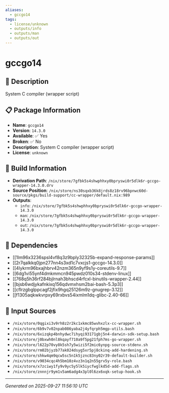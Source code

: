 ```yaml
---
aliases:
  - gccgo14
tags:
  - license/unknown
  - outputs/info
  - outputs/man
  - outputs/out
---
```


# gccgo14

## 📝 Description

System C compiler (wrapper script)

## 📋 Package Information

- **Name**: `gccgo14`
- **Version**: `14.3.0`
- **Available**: ✅ Yes
- **Broken**: ✅ No
- **Description**: System C compiler (wrapper script)
- **License**: `unknown`

## 🔧 Build Information

- **Derivation Path**: `/nix/store/7gfbk5s4shwphhxy0bpryswi0r5dlk6r-gccgo-wrapper-14.3.0.drv`
- **Source Position**: `/nix/store/ns30sqxb36k8jrds8z18rv96bpnwc60d-source/pkgs/build-support/cc-wrapper/default.nix:989`
- **Outputs**:
  - `info`:  `/nix/store/7gfbk5s4shwphhxy0bpryswi0r5dlk6r-gccgo-wrapper-14.3.0`
  - `man`:  `/nix/store/7gfbk5s4shwphhxy0bpryswi0r5dlk6r-gccgo-wrapper-14.3.0`
  - `out`:  `/nix/store/7gfbk5s4shwphhxy0bpryswi0r5dlk6r-gccgo-wrapper-14.3.0`

## 🔗 Dependencies

- [[1lm96x3236spsl4vf8q3z9bply32325b-expand-response-params]]
- [[2r7qalkkq0jpn277nn4s3xd1c7vxcjs1-gccgo-14.3.0]]
- [[4lykrm96bxajhbrv42nzm365n9yf9s1y-coreutils-9.7]]
- [[6dg1vi55ynf4dmkmmcn945pwdz010s34-stdenv-linux]]
- [[768q5h36rf284bjlrnah3bhscd4rfcxl-binutils-wrapper-2.44]]
- [[bjsb6wdjykafnkixq156qdvmxhsm2bai-bash-5.3p3]]
- [[cflrzgbglppcagf2jfix9hgq25126m9z-gnugrep-3.12]]
- [[f1305aqkwkvrpxy69rxbvs54ixmlm1dq-glibc-2.40-66]]

## 📁 Input Sources

- `/nix/store/0qgixi3v9rh8z2r2kc1xkmc85wvhxzlx-cc-wrapper.sh`
- `/nix/store/6b9v7v02npab086yaba2j4yfqrph5mgp-utils.bash`
- `/nix/store/6xizqkp4bnhydwc7ihyqi93171gbj5n4-darwin-sdk-setup.bash`
- `/nix/store/j0bxwh0nl8kqayf710a9f5pg21fph7ms-go-wrapper.sh`
- `/nix/store/l622p70vy8k5sh7y5wizi5f2mic6ynpg-source-stdenv.sh`
- `/nix/store/rm02bjyzb77ak024dsyg5xr5pj8ckinq-add-hardening.sh`
- `/nix/store/shkw4qm9qcw5sc5n1k5jznc83ny02r39-default-builder.sh`
- `/nix/store/v9034cqc4h5bm10z4vz3n1q2n55grv5y-role.bash`
- `/nix/store/x7zciwy1fy9v9yc5y5lk5iycfwglkd5d-add-flags.sh`
- `/nix/store/znnnjr9ym1v5am6adg4x3pl0l6zx6xqk-setup-hook.sh`

---
*Generated on 2025-09-27 11:56:10 UTC*
